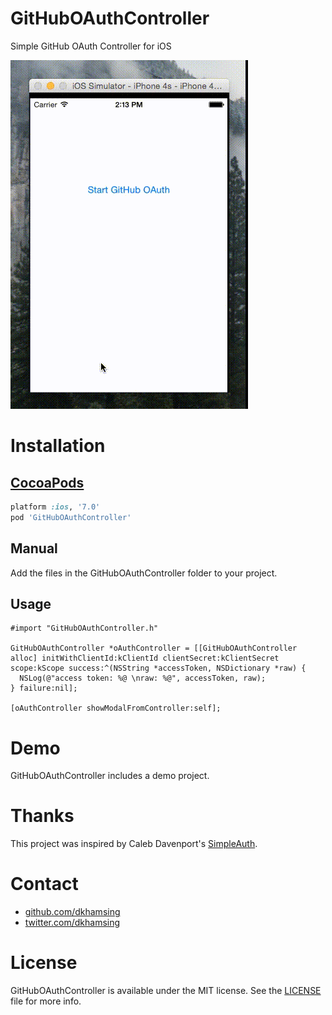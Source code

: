 # GitHubOAuthController

Simple GitHub OAuth Controller for iOS

![](Assets/demo.gif)

# Installation

## [CocoaPods](https://cocoapods.org/)

``` ruby
platform :ios, '7.0'
pod 'GitHubOAuthController'
```

## Manual

Add the files in the GitHubOAuthController folder to your project.

## Usage

``` objc
#import "GitHubOAuthController.h"

GitHubOAuthController *oAuthController = [[GitHubOAuthController alloc] initWithClientId:kClientId clientSecret:kClientSecret scope:kScope success:^(NSString *accessToken, NSDictionary *raw) {
  NSLog(@"access token: %@ \nraw: %@", accessToken, raw);
} failure:nil];
    
[oAuthController showModalFromController:self];
```

# Demo

GitHubOAuthController includes a demo project.

# Thanks

This project was inspired by Caleb Davenport's [SimpleAuth](https://github.com/calebd/SimpleAuth).

# Contact

- [github.com/dkhamsing](https://github.com/dkhamsing)
- [twitter.com/dkhamsing](https://twitter.com/dkhamsing)

# License

GitHubOAuthController is available under the MIT license. See the [LICENSE](LICENSE) file for more info.
